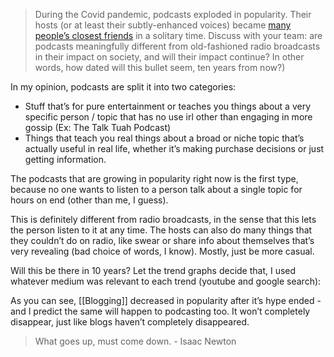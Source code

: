 > During the Covid pandemic, podcasts exploded in popularity. Their hosts (or at least their subtly-enhanced voices) became [many people’s closest friends](https://www.theguardian.com/tv-and-radio/2021/jun/07/tragic-but-true-have-podcasters-replaced-our-real-friends) in a solitary time. Discuss with your team: are podcasts meaningfully different from old-fashioned radio broadcasts in their impact on society, and will their impact continue? In other words, how dated will this bullet seem, ten years from now?)

In my opinion, podcasts are split it into two categories:

 - Stuff that’s for pure entertainment or teaches you things about a very specific person / topic that has no use irl other than engaging in more gossip (Ex: The Talk Tuah Podcast)
 - Things that teach you real things about a broad or niche topic that’s actually useful in real life, whether it’s making purchase decisions or just getting information.

The podcasts that are growing in popularity right now is the first type, because no one wants to listen to a person talk about a single topic for hours on end (other than me, I guess).

This is definitely different from radio broadcasts, in the sense that this lets the person listen to it at any time. The hosts can also do many things that they couldn’t do on radio, like swear or share info about themselves that’s very revealing (bad choice of words, I know). Mostly, just be more casual.

Will this be there in 10 years? Let the trend graphs decide that, I used whatever medium was relevant to each trend (youtube and google search):

  <script type="text/javascript" src="https://ssl.gstatic.com/trends_nrtr/4116_RC01/embed_loader.js"></script>
  <script type="text/javascript">
    trends.embed.renderExploreWidget("TIMESERIES", {"comparisonItem":[{"keyword":"/m/084dw","geo":"","time":"2004-01-01 2025-08-15"}],"category":0,"property":""}, {"exploreQuery":"date=all&q=%2Fm%2F084dw&hl=en-GB","guestPath":"https://trends.google.com:443/trends/embed/"});
  </script>



As you can see, [[Blogging]] decreased in popularity after it’s hype ended - and I predict the same will happen to podcasting too. It won’t completely disappear, just like blogs haven’t completely disappeared.

> What goes up, must come down.
  \- Isaac Newton
